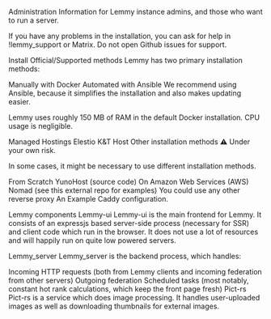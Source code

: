 Administration
Information for Lemmy instance admins, and those who want to run a server.

If you have any problems in the installation, you can ask for help in !lemmy_support or Matrix. Do not open Github issues for support.

Install
Official/Supported methods
Lemmy has two primary installation methods:

Manually with Docker
Automated with Ansible
We recommend using Ansible, because it simplifies the installation and also makes updating easier.

Lemmy uses roughly 150 MB of RAM in the default Docker installation. CPU usage is negligible.

Managed Hostings
Elestio
K&T Host
Other installation methods
⚠️ Under your own risk.

In some cases, it might be necessary to use different installation methods.

From Scratch
YunoHost (source code)
On Amazon Web Services (AWS)
Nomad (see this external repo for examples)
You could use any other reverse proxy
An Example Caddy configuration.

Lemmy components
Lemmy-ui
Lemmy-ui is the main frontend for Lemmy. It consists of an expressjs based server-side process (necessary for SSR) and client code which run in the browser. It does not use a lot of resources and will happily run on quite low powered servers.

Lemmy_server
Lemmy_server is the backend process, which handles:

Incoming HTTP requests (both from Lemmy clients and incoming federation from other servers)
Outgoing federation
Scheduled tasks (most notably, constant hot rank calculations, which keep the front page fresh)
Pict-rs
Pict-rs is a service which does image processing. It handles user-uploaded images as well as downloading thumbnails for external images.